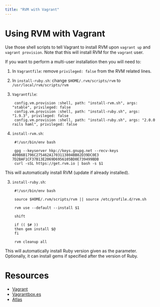 ```yaml
---
title: "RVM with Vagrant"
---
```


# Using RVM with Vagrant

Use those shell scripts to tell Vagrant to install RVM upon `vagrant up` and
`vagrant provision`. Note that this will install RVM for the `vagrant` user.

If you want to perform a multi-user installation then you will need to:

1. In `Vagrantfile`: remove `privileged: false` from the RVM related lines.
2. In `install-ruby.sh`: change `$HOME/.rvm/scripts/rvm` to `/usr/local/rvm/scripts/rvm`

1. `Vagrantfile`:

        config.vm.provision :shell, path: "install-rvm.sh", args: "stable", privileged: false
        config.vm.provision :shell, path: "install-ruby.sh", args: "1.9.3", privileged: false
        config.vm.provision :shell, path: "install-ruby.sh", args: "2.0.0 rails haml", privileged: false

2. `install-rvm.sh`:

        #!/usr/bin/env bash
        
        gpg --keyserver hkp://keys.gnupg.net --recv-keys 409B6B1796C275462A1703113804BB82D39DC0E3 7D2BAF1CF37B13E2069D6956105BD0E739499BDB
        curl -sSL https://get.rvm.io | bash -s $1

This will automatically install RVM (update if already installed).

3. `install-ruby.sh`:

        #!/usr/bin/env bash

        source $HOME/.rvm/scripts/rvm || source /etc/profile.d/rvm.sh

        rvm use --default --install $1

        shift

        if (( $# ))
        then gem install $@
        fi

        rvm cleanup all

This will automatically install Ruby version given as the parameter.
Optionally, it can install gems if specified after the version of Ruby.

# Resources

- [Vagrant](http://vagrantup.com/)
- [Vagrantbox.es](http://www.vagrantbox.es/)
- [Atlas](https://atlas.hashicorp.com/boxes/search)
